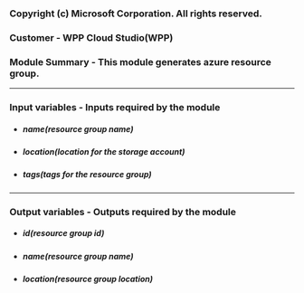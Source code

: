 ### Copyright (c) Microsoft Corporation. All rights reserved.
### Customer - WPP Cloud Studio(WPP)
### Module Summary - This module generates azure resource group.

------------

###  Input variables - Inputs required by the module
-  #####  name(resource group name)
-  #####  location(location for the storage account)
-  #####  tags(tags for the resource group)
------------

###  Output variables - Outputs required by the module
-  #####  id(resource group id)
-  #####  name(resource group name)
-  #####  location(resource group location)